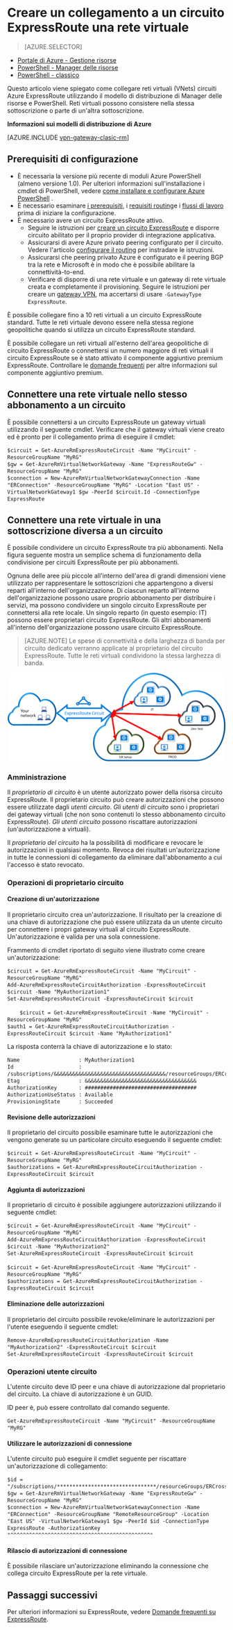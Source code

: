 <properties 
   pageTitle="Creare un collegamento a un circuito ExpressRoute a una rete virtuale tramite PowerShell | Microsoft Azure"
   description="Questo documento offre una panoramica su come collegare reti virtuali (VNets) per circuiti ExpressRoute utilizzando il modello di distribuzione di Manager delle risorse e PowerShell."
   services="expressroute"
   documentationCenter="na"
   authors="ganesr"
   manager="carmonm"
   editor=""
   tags="azure-resource-manager"/>
<tags 
   ms.service="expressroute"
   ms.devlang="na"
   ms.topic="article"
   ms.tgt_pltfrm="na"
   ms.workload="infrastructure-services"
   ms.date="10/10/2016"
   ms.author="ganesr" />

# <a name="link-a-virtual-network-to-an-expressroute-circuit"></a>Creare un collegamento a un circuito ExpressRoute una rete virtuale

> [AZURE.SELECTOR]
- [Portale di Azure - Gestione risorse](expressroute-howto-linkvnet-portal-resource-manager.md)
- [PowerShell - Manager delle risorse](expressroute-howto-linkvnet-arm.md)
- [PowerShell - classico](expressroute-howto-linkvnet-classic.md)


Questo articolo viene spiegato come collegare reti virtuali (VNets) circuiti Azure ExpressRoute utilizzando il modello di distribuzione di Manager delle risorse e PowerShell. Reti virtuali possono consistere nella stessa sottoscrizione o parte di un'altra sottoscrizione.

**Informazioni sui modelli di distribuzione di Azure**

[AZURE.INCLUDE [vpn-gateway-clasic-rm](../../includes/vpn-gateway-classic-rm-include.md)] 

## <a name="configuration-prerequisites"></a>Prerequisiti di configurazione

- È necessaria la versione più recente di moduli Azure PowerShell (almeno versione 1.0). Per ulteriori informazioni sull'installazione i cmdlet di PowerShell, vedere [come installare e configurare Azure PowerShell](../powershell-install-configure.md) .
- È necessario esaminare [i prerequisiti](expressroute-prerequisites.md), i [requisiti routing](expressroute-routing.md)e i [flussi di lavoro](expressroute-workflows.md) prima di iniziare la configurazione.
- È necessario avere un circuito ExpressRoute attivo. 
    - Seguire le istruzioni per [creare un circuito ExpressRoute](expressroute-howto-circuit-arm.md) e disporre circuito abilitato per il proprio provider di integrazione applicativa. 
    - Assicurarsi di avere Azure privato peering configurato per il circuito. Vedere l'articolo [configurare il routing](expressroute-howto-routing-arm.md) per instradare le istruzioni. 
    - Assicurarsi che peering privato Azure è configurato e il peering BGP tra la rete e Microsoft è in modo che è possibile abilitare la connettività-to-end.
    - Verificare di disporre di una rete virtuale e un gateway di rete virtuale creata e completamente il provisioning. Seguire le istruzioni per creare un [gateway VPN](../articles/vpn-gateway/vpn-gateway-create-site-to-site-rm-powershell.md), ma accertarsi di usare `-GatewayType ExpressRoute`.

È possibile collegare fino a 10 reti virtuali a un circuito ExpressRoute standard. Tutte le reti virtuale devono essere nella stessa regione geopolitiche quando si utilizza un circuito ExpressRoute standard. 

È possibile collegare un reti virtuali all'esterno dell'area geopolitiche di circuito ExpressRoute o connettersi un numero maggiore di reti virtuali il circuito ExpressRoute se è stato attivato il componente aggiuntivo premium ExpressRoute. Controllare le [domande frequenti](expressroute-faqs.md) per altre informazioni sul componente aggiuntivo premium.

## <a name="connect-a-virtual-network-in-the-same-subscription-to-a-circuit"></a>Connettere una rete virtuale nello stesso abbonamento a un circuito

È possibile connettersi a un circuito ExpressRoute un gateway virtuali utilizzando il seguente cmdlet. Verificare che il gateway virtuali viene creato ed è pronto per il collegamento prima di eseguire il cmdlet:

    $circuit = Get-AzureRmExpressRouteCircuit -Name "MyCircuit" -ResourceGroupName "MyRG"
    $gw = Get-AzureRmVirtualNetworkGateway -Name "ExpressRouteGw" -ResourceGroupName "MyRG"
    $connection = New-AzureRmVirtualNetworkGatewayConnection -Name "ERConnection" -ResourceGroupName "MyRG" -Location "East US" -VirtualNetworkGateway1 $gw -PeerId $circuit.Id -ConnectionType ExpressRoute

## <a name="connect-a-virtual-network-in-a-different-subscription-to-a-circuit"></a>Connettere una rete virtuale in una sottoscrizione diversa a un circuito

È possibile condividere un circuito ExpressRoute tra più abbonamenti. Nella figura seguente mostra un semplice schema di funzionamento della condivisione per circuiti ExpressRoute per più abbonamenti.

Ognuna delle aree più piccole all'interno dell'area di grandi dimensioni viene utilizzato per rappresentare le sottoscrizioni che appartengono a diversi reparti all'interno dell'organizzazione. Di ciascun reparto all'interno dell'organizzazione possono usare proprio abbonamento per distribuire i servizi, ma possono condividere un singolo circuito ExpressRoute per connettersi alla rete locale. Un singolo reparto (in questo esempio: IT) possono essere proprietari circuito ExpressRoute. Gli altri abbonamenti all'interno dell'organizzazione possono usare circuito ExpressRoute.

>[AZURE.NOTE] Le spese di connettività e della larghezza di banda per circuito dedicato verranno applicate al proprietario del circuito ExpressRoute. Tutte le reti virtuali condividono la stessa larghezza di banda.

![Connettività per la sottoscrizione](./media/expressroute-howto-linkvnet-classic/cross-subscription.png)

### <a name="administration"></a>Amministrazione

Il *proprietario di circuito* è un utente autorizzato power della risorsa circuito ExpressRoute. Il proprietario circuito può creare autorizzazioni che possono essere utilizzate dagli *utenti circuito*. *Gli utenti di circuito* sono i proprietari dei gateway virtuali (che non sono contenuti lo stesso abbonamento circuito ExpressRoute). *Gli utenti circuito* possono riscattare autorizzazioni (un'autorizzazione a virtuali).

Il *proprietario del circuito* ha la possibilità di modificare e revocare le autorizzazioni in qualsiasi momento. Revoca dei risultati un'autorizzazione in tutte le connessioni di collegamento da eliminare dall'abbonamento a cui l'accesso è stato revocato.

### <a name="circuit-owner-operations"></a>Operazioni di proprietario circuito 

#### <a name="creating-an-authorization"></a>Creazione di un'autorizzazione
    
Il proprietario circuito crea un'autorizzazione. Il risultato per la creazione di una chiave di autorizzazione che può essere utilizzata da un utente circuito per connettere i propri gateway virtuali al circuito ExpressRoute. Un'autorizzazione è valida per una sola connessione.

Frammento di cmdlet riportato di seguito viene illustrato come creare un'autorizzazione:

    $circuit = Get-AzureRmExpressRouteCircuit -Name "MyCircuit" -ResourceGroupName "MyRG"
    Add-AzureRmExpressRouteCircuitAuthorization -ExpressRouteCircuit $circuit -Name "MyAuthorization1"
    Set-AzureRmExpressRouteCircuit -ExpressRouteCircuit $circuit

        $circuit = Get-AzureRmExpressRouteCircuit -Name "MyCircuit" -ResourceGroupName "MyRG"
    $auth1 = Get-AzureRmExpressRouteCircuitAuthorization -ExpressRouteCircuit $circuit -Name "MyAuthorization1"
        

La risposta conterrà la chiave di autorizzazione e lo stato:

    Name                   : MyAuthorization1
    Id                     : /subscriptions/&&&&&&&&&&&&&&&&&&&&&&&&&&&&&&&&&&&&/resourceGroups/ERCrossSubTestRG/providers/Microsoft.Network/expressRouteCircuits/CrossSubTest/authorizations/MyAuthorization1
    Etag                   : &&&&&&&&&&&&&&&&&&&&&&&&&&&&&&&&&&&& 
    AuthorizationKey       : ####################################
    AuthorizationUseStatus : Available
    ProvisioningState      : Succeeded

        

#### <a name="reviewing-authorizations"></a>Revisione delle autorizzazioni

Il proprietario del circuito possibile esaminare tutte le autorizzazioni che vengono generate su un particolare circuito eseguendo il seguente cmdlet:

    $circuit = Get-AzureRmExpressRouteCircuit -Name "MyCircuit" -ResourceGroupName "MyRG"
    $authorizations = Get-AzureRmExpressRouteCircuitAuthorization -ExpressRouteCircuit $circuit
    

#### <a name="adding-authorizations"></a>Aggiunta di autorizzazioni

Il proprietario di circuito è possibile aggiungere autorizzazioni utilizzando il seguente cmdlet:

    $circuit = Get-AzureRmExpressRouteCircuit -Name "MyCircuit" -ResourceGroupName "MyRG"
    Add-AzureRmExpressRouteCircuitAuthorization -ExpressRouteCircuit $circuit -Name "MyAuthorization2"
    Set-AzureRmExpressRouteCircuit -ExpressRouteCircuit $circuit
    
    $circuit = Get-AzureRmExpressRouteCircuit -Name "MyCircuit" -ResourceGroupName "MyRG"
    $authorizations = Get-AzureRmExpressRouteCircuitAuthorization -ExpressRouteCircuit $circuit

    
#### <a name="deleting-authorizations"></a>Eliminazione delle autorizzazioni

Il proprietario del circuito possibile revoke/eliminare le autorizzazioni per l'utente eseguendo il seguente cmdlet:

    Remove-AzureRmExpressRouteCircuitAuthorization -Name "MyAuthorization2" -ExpressRouteCircuit $circuit
    Set-AzureRmExpressRouteCircuit -ExpressRouteCircuit $circuit    

### <a name="circuit-user-operations"></a>Operazioni utente circuito

L'utente circuito deve ID peer e una chiave di autorizzazione dal proprietario del circuito. La chiave di autorizzazione è un GUID.

ID peer è, può essere controllato dal comando seguente.

    Get-AzureRmExpressRouteCircuit -Name "MyCircuit" -ResourceGroupName "MyRG"

#### <a name="redeeming-connection-authorizations"></a>Utilizzare le autorizzazioni di connessione

L'utente circuito può eseguire il cmdlet seguente per riscattare un'autorizzazione di collegamento:

    $id = "/subscriptions/********************************/resourceGroups/ERCrossSubTestRG/providers/Microsoft.Network/expressRouteCircuits/MyCircuit"  
    $gw = Get-AzureRmVirtualNetworkGateway -Name "ExpressRouteGw" -ResourceGroupName "MyRG"
    $connection = New-AzureRmVirtualNetworkGatewayConnection -Name "ERConnection" -ResourceGroupName "RemoteResourceGroup" -Location "East US" -VirtualNetworkGateway1 $gw -PeerId $id -ConnectionType ExpressRoute -AuthorizationKey "^^^^^^^^^^^^^^^^^^^^^^^^^^^^^^^^^^^^^^^^^^^^^"

#### <a name="releasing-connection-authorizations"></a>Rilascio di autorizzazioni di connessione

È possibile rilasciare un'autorizzazione eliminando la connessione che collega circuito ExpressRoute per la rete virtuale.

## <a name="next-steps"></a>Passaggi successivi

Per ulteriori informazioni su ExpressRoute, vedere [Domande frequenti su ExpressRoute](expressroute-faqs.md).
